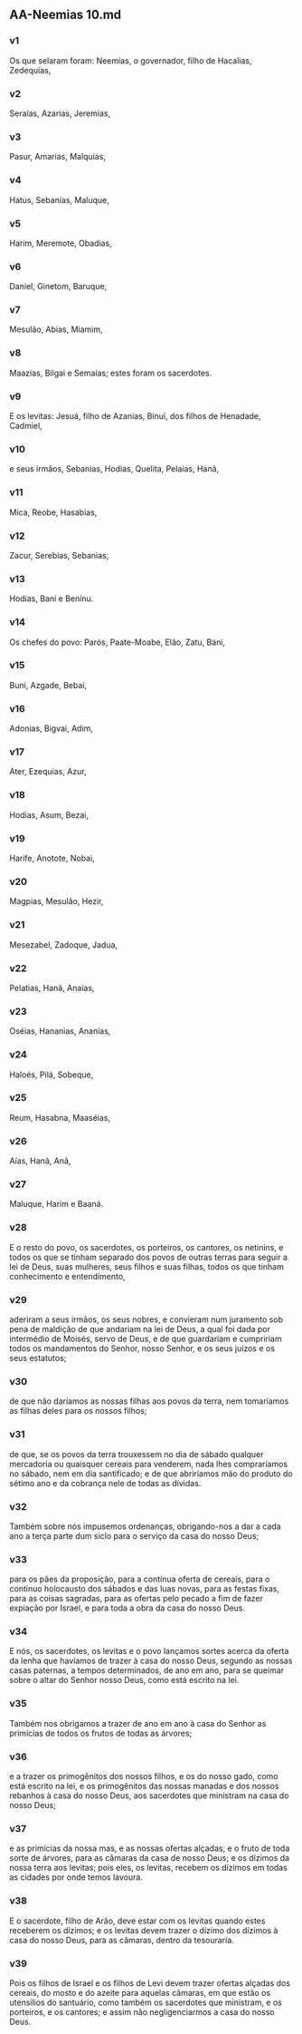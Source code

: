 ## AA-Neemias 10.md
### v1
 Os que selaram foram: Neemias, o governador, filho de Hacalias, Zedequias,
### v2
 Seraías, Azarias, Jeremias,
### v3
 Pasur, Amarias, Malquias,
### v4
 Hatus, Sebanias, Maluque,
### v5
 Harim, Meremote, Obadias,
### v6
 Daniel, Ginetom, Baruque,
### v7
 Mesulão, Abias, Miamim,
### v8
 Maazias, Bilgai e Semaías; estes foram os sacerdotes.
### v9
 E os levitas: Jesuá, filho de Azanias, Binuí, dos filhos de Henadade, Cadmiel,
### v10
 e seus irmãos, Sebanias, Hodias, Quelita, Pelaías, Hanã,
### v11
 Mica, Reobe, Hasabias,
### v12
 Zacur, Serebias, Sebanias,
### v13
 Hodias, Bani e Benínu.
### v14
 Os chefes do povo: Parós, Paate-Moabe, Elão, Zatu, Bani,
### v15
 Buni, Azgade, Bebai,
### v16
 Adonias, Bigvai, Adim,
### v17
 Ater, Ezequias, Azur,
### v18
 Hodias, Asum, Bezai,
### v19
 Harife, Anotote, Nobai,
### v20
 Magpias, Mesulão, Hezir,
### v21
 Mesezabel, Zadoque, Jadua,
### v22
 Pelatias, Hanã, Anaías,
### v23
 Oséias, Hananias, Ananías,
### v24
 Haloés, Pilá, Sobeque,
### v25
 Reum, Hasabna, Maaséias,
### v26
 Aías, Hanã, Anã,
### v27
 Maluque, Harim e Baaná.
### v28
 E o resto do povo, os sacerdotes, os porteiros, os cantores, os netinins, e todos os que se tinham separado dos povos de outras terras para seguir a lei de Deus, suas mulheres, seus filhos e suas filhas, todos os que tinham conhecimento e entendimento,
### v29
 aderiram a seus irmãos, os seus nobres, e convieram num juramento sob pena de maldição de que andariam na lei de Deus, a qual foi dada por intermédio de Moisés, servo de Deus, e de que guardariam e cumpririam todos os mandamentos do Senhor, nosso Senhor, e os seus juízos e os seus estatutos;
### v30
 de que não daríamos as nossas filhas aos povos da terra, nem tomaríamos as filhas deles para os nossos filhos;
### v31
 de que, se os povos da terra trouxessem no dia de sábado qualquer mercadoria ou quaisquer cereais para venderem, nada lhes compraríamos no sábado, nem em dia santificado; e de que abriríamos mão do produto do sétimo ano e da cobrança nele de todas as dívidas.
### v32
 Também sobre nós impusemos ordenanças, obrigando-nos a dar a cada ano a terça parte dum siclo para o serviço da casa do nosso Deus;
### v33
 para os pães da proposição, para a contínua oferta de cereais, para o contínuo holocausto dos sábados e das luas novas, para as festas fixas, para as coisas sagradas, para as ofertas pelo pecado a fim de fazer expiação por Israel, e para toda a obra da casa do nosso Deus.
### v34
 E nós, os sacerdotes, os levitas e o povo lançamos sortes acerca da oferta da lenha que havíamos de trazer à casa do nosso Deus, segundo as nossas casas paternas, a tempos determinados, de ano em ano, para se queimar sobre o altar do Senhor nosso Deus, como está escrito na lei.
### v35
 Também nos obrigamos a trazer de ano em ano à casa do Senhor as primícias de todos os frutos de todas as árvores;
### v36
 e a trazer os primogênitos dos nossos filhos, e os do nosso gado, como está escrito na lei, e os primogênitos das nossas manadas e dos nossos rebanhos à casa do nosso Deus, aos sacerdotes que ministram na casa do nosso Deus;
### v37
 e as primícias da nossa mas, e as nossas ofertas alçadas, e o fruto de toda sorte de árvores, para as câmaras da casa de nosso Deus; e os dízimos da nossa terra aos levitas; pois eles, os levitas, recebem os dízimos em todas as cidades por onde temos lavoura.
### v38
 E o sacerdote, filho de Arão, deve estar com os levitas quando estes receberem os dízimos; e os levitas devem trazer o dízimo dos dízimos à casa do nosso Deus, para as câmaras, dentro da tesouraria.
### v39
 Pois os filhos de Israel e os filhos de Levi devem trazer ofertas alçadas dos cereais, do mosto e do azeite para aquelas câmaras, em que estão os utensílios do santuário, como também os sacerdotes que ministram, e os porteiros, e os cantores; e assim não negligenciarmos a casa do nosso Deus.
